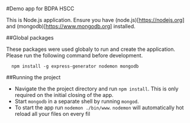#Demo app for BDPA HSCC

This is Node.js application. Ensure you have (node.js)[https://nodejs.org] and (mongodb)[https://www.mongodb.org] installed. 

##Global packages

These packages were used globaly to run and create the application. Please run the following command before development.
```
  npm install -g express-generator nodemon mongodb
```

##Running the project

* Navigate the the project directory and run `npm install`. This is only required on the initial closing of the app.
* Start `mongodb` in a separate shell by running `mongod`.
* To start the app run `nodemon ./bin/www`. `nodemon` will automatically hot reload all your files on every fil


